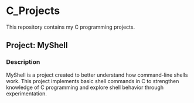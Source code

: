 # C_Projects

This repository contains my C programming projects.

## Project: MyShell

### Description
MyShell is a project created to better understand how command-line shells work. This project implements basic shell commands in C to strengthen knowledge of C programming and explore shell behavior through experimentation.
